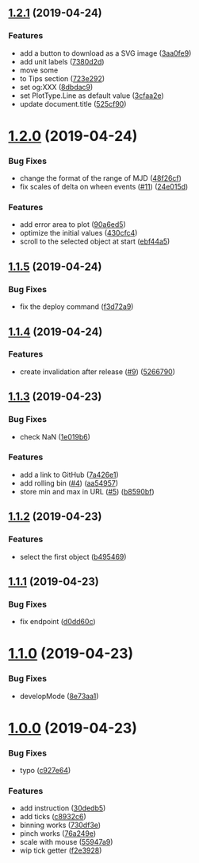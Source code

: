 <a name="1.2.1"></a>
## [1.2.1](https://github.com/kei-ito/maxi/compare/v1.2.0...v1.2.1) (2019-04-24)


### Features

* add a button to download as a SVG image ([3aa0fe9](https://github.com/kei-ito/maxi/commit/3aa0fe9))
* add unit labels ([7380d2d](https://github.com/kei-ito/maxi/commit/7380d2d))
* move some <li> to Tips section ([723e292](https://github.com/kei-ito/maxi/commit/723e292))
* set og:XXX ([8dbdac9](https://github.com/kei-ito/maxi/commit/8dbdac9))
* set PlotType.Line as default value ([3cfaa2e](https://github.com/kei-ito/maxi/commit/3cfaa2e))
* update document.title ([525cf90](https://github.com/kei-ito/maxi/commit/525cf90))



<a name="1.2.0"></a>
# [1.2.0](https://github.com/kei-ito/maxi/compare/v1.1.5...v1.2.0) (2019-04-24)


### Bug Fixes

* change the format of the range of MJD ([48f26cf](https://github.com/kei-ito/maxi/commit/48f26cf))
* fix scales of delta on wheen events ([#11](https://github.com/kei-ito/maxi/issues/11)) ([24e015d](https://github.com/kei-ito/maxi/commit/24e015d))


### Features

* add error area to plot ([90a6ed5](https://github.com/kei-ito/maxi/commit/90a6ed5))
* optimize the initial values ([430cfc4](https://github.com/kei-ito/maxi/commit/430cfc4))
* scroll to the selected object at start ([ebf44a5](https://github.com/kei-ito/maxi/commit/ebf44a5))



<a name="1.1.5"></a>
## [1.1.5](https://github.com/kei-ito/maxi/compare/v1.1.4...v1.1.5) (2019-04-24)


### Bug Fixes

* fix the deploy command ([f3d72a9](https://github.com/kei-ito/maxi/commit/f3d72a9))



<a name="1.1.4"></a>
## [1.1.4](https://github.com/kei-ito/maxi/compare/v1.1.3...v1.1.4) (2019-04-24)


### Features

* create invalidation after release ([#9](https://github.com/kei-ito/maxi/issues/9)) ([5266790](https://github.com/kei-ito/maxi/commit/5266790))



<a name="1.1.3"></a>
## [1.1.3](https://github.com/kei-ito/maxi/compare/v1.1.2...v1.1.3) (2019-04-23)


### Bug Fixes

* check NaN ([1e019b6](https://github.com/kei-ito/maxi/commit/1e019b6))


### Features

* add a link to GitHub ([7a426e1](https://github.com/kei-ito/maxi/commit/7a426e1))
* add rolling bin ([#4](https://github.com/kei-ito/maxi/issues/4)) ([aa54957](https://github.com/kei-ito/maxi/commit/aa54957))
* store min and max in URL ([#5](https://github.com/kei-ito/maxi/issues/5)) ([b8590bf](https://github.com/kei-ito/maxi/commit/b8590bf))



<a name="1.1.2"></a>
## [1.1.2](https://github.com/kei-ito/maxi/compare/v1.1.1...v1.1.2) (2019-04-23)


### Features

* select the first object ([b495469](https://github.com/kei-ito/maxi/commit/b495469))



<a name="1.1.1"></a>
## [1.1.1](https://github.com/kei-ito/maxi/compare/v1.1.0...v1.1.1) (2019-04-23)


### Bug Fixes

* fix endpoint ([d0dd60c](https://github.com/kei-ito/maxi/commit/d0dd60c))



<a name="1.1.0"></a>
# [1.1.0](https://github.com/kei-ito/maxi/compare/v1.0.0...v1.1.0) (2019-04-23)


### Bug Fixes

* developMode ([8e73aa1](https://github.com/kei-ito/maxi/commit/8e73aa1))



<a name="1.0.0"></a>
# [1.0.0](https://github.com/kei-ito/maxi/compare/730df3e...v1.0.0) (2019-04-23)


### Bug Fixes

* typo ([c927e64](https://github.com/kei-ito/maxi/commit/c927e64))


### Features

* add instruction ([30dedb5](https://github.com/kei-ito/maxi/commit/30dedb5))
* add ticks ([c8932c6](https://github.com/kei-ito/maxi/commit/c8932c6))
* binning works ([730df3e](https://github.com/kei-ito/maxi/commit/730df3e))
* pinch works ([76a249e](https://github.com/kei-ito/maxi/commit/76a249e))
* scale with mouse ([55947a9](https://github.com/kei-ito/maxi/commit/55947a9))
* wip tick getter ([f2e3928](https://github.com/kei-ito/maxi/commit/f2e3928))



